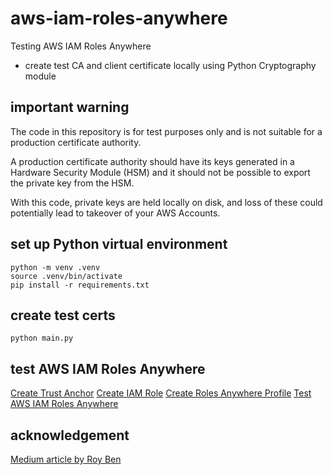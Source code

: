 # aws-iam-roles-anywhere
Testing AWS IAM Roles Anywhere
* create test CA and client certificate locally using Python Cryptography module

## important warning
The code in this repository is for test purposes only and is not suitable for a production certificate authority. 

A production certificate authority should have its keys generated in a Hardware Security Module (HSM) and it should not be possible to export the private key from the HSM.

With this code, private keys are held locally on disk, and loss of these could potentially lead to takeover of your AWS Accounts.

## set up Python virtual environment
```
python -m venv .venv
source .venv/bin/activate
pip install -r requirements.txt
```

## create test certs
```
python main.py
```

## test AWS IAM Roles Anywhere
[Create Trust Anchor](docs/TRUST_ANCHOR.md)
[Create IAM Role](docs/IAM_ROLE.md)
[Create Roles Anywhere Profile](docs/PROFILE.md)
[Test AWS IAM Roles Anywhere](docs/TEST.md)

## acknowledgement
[Medium article by Roy Ben](https://medium.com/cyberark-engineering/calling-aws-services-from-your-on-premises-servers-using-iam-roles-anywhere-3e335ed648be)